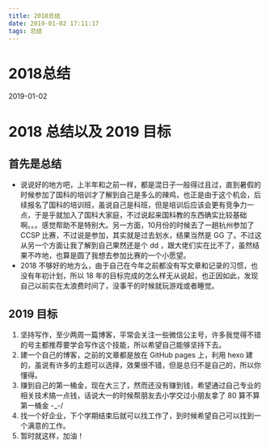 ```yaml
---
title: 2018总结
date: 2019-01-02 17:11:17
tags: 总结
---
```


# 2018总结

2019-01-02

# 2018 总结以及 2019 目标



## 首先是总结

- 说说好的地方吧，上半年和之前一样，都是混日子一般得过且过，直到暑假的时候参加了国科的培训才了解到自己是多么的辣鸡，也正是由于这个机会，后续报名了国科的培训班，虽说自己是科班，但是培训后应该会更有竞争力一点，于是乎就加入了国科大家庭，不过说起来国科教的东西确实比较基础啊。。。感觉帮助不是特别大。另一方面，10月份的时候去了一趟杭州参加了 CCSP 比赛，不过说是参加，其实就是过去划水，结果当然是 GG 了。不过这从另一个方面让我了解到自己果然还是个 dd ，跟大佬们实在比不了，虽然结果不咋地，也算是圆了我想去参加比赛的一个小愿望。
- 2018 不够好的地方么，由于自己在今年之前都没有写文章和记录的习惯，也没有年初计划，所以 18 年的目标完成的怎么样无从说起，也正因如此，发现自己以前实在太浪费时间了，没事干的时候就玩游戏或者睡觉。

## 2019 目标

1. 坚持写作，至少两周一篇博客，平常会关注一些微信公主号，许多我觉得不错的号主都推荐要学会写作这个技能，所以希望自己能够坚持下去。
2. 建一个自己的博客，之前的文章都是放在 GitHub pages 上，利用 hexo 建的，虽说有许多的主题可以选择，效果很不错，但是总归不是自己的，所以你懂得。
3. 赚到自己的第一桶金，现在大三了，然而还没有赚到钱，希望通过自己专业的相关技术搞一点钱，话说大一的时候帮朋友去小学交过小朋友拿了 80 算不算第一桶金 -_-/
4. 找一个好企业，下个学期结束后就可以找工作了，到时候希望自己可以找到一个满意的工作。
5. 暂时就这样，加油！